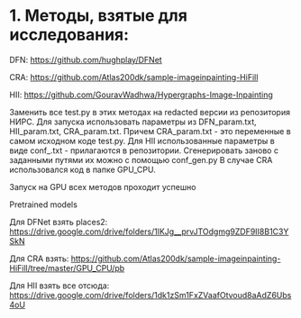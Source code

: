 # 1. Методы, взятые для исследования:

DFN: https://github.com/hughplay/DFNet

CRA: https://github.com/Atlas200dk/sample-imageinpainting-HiFill

HII: https://github.com/GouravWadhwa/Hypergraphs-Image-Inpainting

Заменить все test.py в этих методах на redacted версии из репозитория НИРС. Для запуска использовать параметры из DFN_param.txt, HII_param.txt, CRA_param.txt. Причем CRA_param.txt - это переменные в самом исходном коде test.py. Для HII использованные параметры в виде conf_<name>.txt - прилагаются в репозитории. Сгенерировать заново с заданными путями их можно с помощью conf_gen.py В случае CRA использовался код в папке GPU_CPU.

Запуск на GPU всех методов проходит успешно

Pretrained models

Для DFNet взять places2: https://drive.google.com/drive/folders/1lKJg__prvJTOdgmg9ZDF9II8B1C3YSkN

Для CRA взять: https://github.com/Atlas200dk/sample-imageinpainting-HiFill/tree/master/GPU_CPU/pb

Для HII взять все отсюда: https://drive.google.com/drive/folders/1dk1zSm1FxZVaafOtvoud8aAdZ6Ubs4oU 
